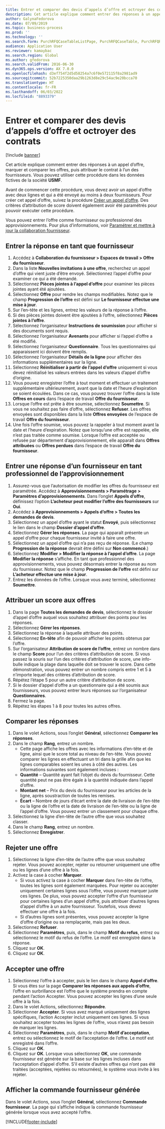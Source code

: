 ```yaml
---
title: Entrer et comparer des devis d’appels d’offre et octroyer des contrats
description: Cet article explique comment entrer des réponses à un appel d’offre, marquer et comparer les offres, puis attribuer le contrat à l’un des fournisseurs.
author: GalynaFedorova
ms.date: 07/09/2019
ms.topic: business-process
ms.prod: ''
ms.technology: ''
ms.search.form: PurchRFQCaseTableListPage, PurchRFQCaseTable, PurchRFQReplyTable, PurchRFQCompare, PurchRFQEditLines, PurchRFQEditLinesParameters, PurchTable, PurchTablePart, PurchRFQCompareLinePrices, PurchRFQCompareRFQ
audience: Application User
ms.reviewer: kamaybac
ms.search.region: Global
ms.author: gfedorova
ms.search.validFrom: 2016-06-30
ms.dyn365.ops.version: AX 7.0.0
ms.openlocfilehash: d3ef754f2d5d58254a7c6f0e572115f8a2981ad9
ms.sourcegitcommit: 52b7225350daa29b1263d8e29c54ac9e20bcca70
ms.translationtype: HT
ms.contentlocale: fr-FR
ms.lasthandoff: 06/03/2022
ms.locfileid: "8893379"
---
```

# <a name="enter-and-compare-rfq-bids-and-award-contracts"></a>Entrer et comparer des devis d’appels d’offre et octroyer des contrats

[!include [banner](../../includes/banner.md)]

Cet article explique comment entrer des réponses à un appel d’offre, marquer et comparer les offres, puis attribuer le contrat à l’un des fournisseurs. Vous pouvez utiliser cette procédure dans les données fictives de la société **USMF**.

Avant de commencer cette procédure, vous devez avoir un appel d’offre avec deux lignes et qui a été envoyé au moins à deux fournisseurs. Pour créer cet appel d’offre, suivez la procédure [Créer un appel d’offre](create-request-quotation.md). Des critères d’attribution de score doivent également avoir été paramétrés pour pouvoir exécuter cette procédure.

Vous pouvez entrer l’offre comme fournisseur ou professionnel des approvisionnements. Pour plus d’informations, voir [Paramétrer et mettre à jour la collaboration fournisseur](../set-up-maintain-vendor-collaboration.md).

## <a name="enter-a-reply-as-a-vendor"></a>Entrer la réponse en tant que fournisseur

1. Accédez à **Collaboration du fournisseur \> Espaces de travail \> Offre du fournisseur**.
2. Dans la liste **Nouvelles invitations à une offre**, recherchez un appel d’offre qui vient juste d’être envoyé. Sélectionnez l’appel d’offre pour examiner ce qui a été demandé.
3. Sélectionnez **Pièces jointes à l’appel d’offre** pour examiner les pièces jointes ayant été ajoutées.
4. Sélectionnez **Offre** pour rendre les champs modifiables. Notez que le champ **Progression de l’offre** est défini sur **Le fournisseur effectue une mise à jour**.
5. Sur l’en-tête et les lignes, entrez les valeurs de la réponse à l’offre.
6. Si des pièces jointes doivent être ajoutées à l’offre, sélectionnez **Pièces jointes à l’offre**.
7. Sélectionnez l’organisateur **Instructions de soumission** pour afficher si des documents sont requis.
8. Sélectionnez l’organisateur **Avenants** pour afficher si l’appel d’offre a été modifié.
9. Sélectionnez l’organisateur **Questionnaire**. Tous les questionnaires qui apparaissent ici doivent être remplis.
10. Sélectionnez l’organisateur **Détails de la ligne** pour afficher des informations supplémentaires sur la ligne.
11. Sélectionnez **Réinitialiser à partir de l’appel d’offre** uniquement si vous devez réinitialisé les valeurs entrées dans les valeurs d’appel d’offre d’origine.
12. Vous pouvez enregistrer l’offre à tout moment et effectuer un traitement supplémentaire ultérieurement, avant que la date et l’heure d’expiration se soient écoulées. Dans ce cas, vous pouvez trouver l’offre dans la liste **Offres en cours** dans l’espace de travail **Offre du fournisseur**.
13. Lorsque l’offre est prête à être soumise, sélectionnez **Soumettre**. Si vous ne souhaitez pas faire d’offre, sélectionnez **Refuser**. Les offres envoyées sont disponibles dans la liste **Offres envoyées** de l’espace de travail **Offre du fournisseur**.  
14. Une fois l’offre soumise, vous pouvez la rappeler à tout moment avant la date et l’heure d’expiration. Notez que lorsqu’une offre est rappelée, elle n’est pas traitée comme soumise. Lorsque l’offre est acceptée ou refusée par département d’approvisionnement, elle apparaît dans **Offres attribuées** ou **Offres perdues** dans l’espace de travail **Offre du fournisseur**.  

## <a name="enter-a-reply-from-a-vendor-as-a-procurement-professional"></a>Entrer une réponse d’un fournisseur en tant professionnel de l’approvisionnement

1. Assurez-vous que l’autorisation de modifier les offres du fournisseur est paramétrée. Accédez à **Approvisionnements \> Paramétrage \> Paramètres d’approvisionnements**. Dans l’onglet **Appels d’offre**, définissez l’option **L’acheteur peut modifier l’offre des fournisseurs** sur **Oui**.
2. Accédez à **Approvisionnements \> Appels d’offre \> Toutes les demandes de devis**.
3. Sélectionnez un appel d’offre ayant le statut **Envoyé**, puis sélectionnez le lien dans le champ **Dossier d’appel d’offre**.
4. Sélectionnez **Gérer les réponses**. La page qui apparaît présente un appel d’offre pour chaque fournisseur invité à faire une offre.
5. Sélectionnez un appel d’offre qui n’a pas reçu de réponse. (Le champ **Progression de la réponse** devrait être défini sur **Non commencé**.)
6. Sélectionnez **Modifier \> Modifier la réponse à l’appel d’offre**. La page **Modifier la réponse** s’affiche. En tant que professionnel des approvisionnements, vous pouvez désormais entrer la réponse au nom du fournisseur. Notez que le champ **Progression de l’offre** est défini sur **L’acheteur effectue une mise à jour**.  
7. Entrez les données de l’offre. Lorsque vous avez terminé, sélectionnez **Soumettre**.

## <a name="score-the-bids"></a>Attribuer un score aux offres

1. Dans la page **Toutes les demandes de devis**, sélectionnez le dossier d’appel d’offre auquel vous souhaitez attribuer des points pour les réponses.
2. Sélectionnez **Gérer les réponses**.
3. Sélectionnez la réponse à laquelle attribuer des points.
4. Sélectionnez **En-tête** afin de pouvoir afficher les points obtenus par l’offre.
5. Sur l’organisateur **Attribution de score de l’offre**, entrez un nombre dans le champ **Score** pour l’un des critères d’attribution de score. Si vous passez la souris sur l’un des critères d’attribution de score, une info-bulle indique la plage dans laquelle doit se trouver le score. Dans cette démonstration, vous pouvez entrer un nombre compris entre 1 et 5 à n’importe lequel des critères d’attribution de score.  
6. Répétez l’étape 5 pour un autre critère d’attribution de score.
7. Si le dossier d’appel d’offre a un questionnaire qui a été soumis aux fournisseurs, vous pouvez entrer leurs réponses sur l’organisateur **Questionnaires**.
8. Fermez la page.
9. Répétez les étapes 1 à 8 pour toutes les autres offres.

## <a name="compare-the-replies"></a>Comparer les réponses

1. Dans le volet Actions, sous l’onglet **Général**, sélectionnez **Comparer les réponses**.
2. Dans le champ **Rang**, entrez un nombre.  
    - Cette page affiche les offres avec les informations d’en-tête et de ligne, ainsi que le score total au niveau de l’en-tête. Vous pouvez comparer les lignes en effectuant un tri dans la grille afin que les lignes comparables soient les unes à côté des autres. Les informations suivantes sont également incluses :
    - **Quantité** – Quantité ayant fait l’objet du devis du fournisseur. Cette quantité peut ne pas être égale à la quantité indiquée dans l’appel d’offre.
    - **Montant net** – Prix du devis du fournisseur pour les articles de la ligne, après soustraction de toutes les remises.
    - **Écart** – Nombre de jours d’écart entre la date de livraison de l’en-tête ou la ligne de l’offre et la date de livraison de l’en-tête ou la ligne de l’appel d’offre. Vous pouvez entrer un classement pour chaque offre.  
3. Sélectionnez la ligne d’en-tête de l’autre offre que vous souhaitez classer.
4. Dans le champ **Rang**, entrez un nombre.
5. Sélectionnez **Enregistrer**.

## <a name="reject-a-bid"></a>Rejeter une offre

1. Sélectionnez la ligne d’en-tête de l’autre offre que vous souhaitez rejeter. Vous pouvez accepter, rejeter ou retourner uniquement une offre ou les lignes d’une offre à la fois.
2. Activez la case à cocher **Marquer**.  
    - Si vous activez la case à cocher **Marquer** dans l’en-tête de l’offre, toutes les lignes sont également marquées. Pour rejeter ou accepter uniquement certaines lignes sous l’offre, vous pouvez marquer juste ces lignes. De plus, vous pouvez accepter l’offre d’un fournisseur pour certaines lignes d’un appel d’offre, puis attribuer d’autres lignes d’appel d’offre à un autre fournisseur. Toutefois, vous devez effectuer une offre à la fois.  
    - Si d’autres lignes sont présentes, vous pouvez accepter la ligne d’offre d’origine ou sa remplaçante, mais pas les deux.  
3. Sélectionnez **Refuser**.
4. Sélectionnez **Paramètres**, puis, dans le champ **Motif du refus**, entrez ou sélectionnez le motif du refus de l’offre. Le motif est enregistré dans la réponse.  
5. Cliquez sur **OK**.
6. Cliquez sur **OK**.

## <a name="accept-a-bid"></a>Accepter une offre

1. Sélectionnez l’offre à accepter, puis le lien dans le champ **Appel d’offre**. Si vous êtes sur la page **Comparer les réponses aux appels d’offre**, l’offre en surbrillance est l’offre que le système prendra en compte pendant l’action Accepter. Vous pouvez accepter les lignes d’une seule offre à la fois.  
2. Dans le volet Actions, sélectionnez **Répondre**.
3. Sélectionner **Accepter**. Si vous avez marqué uniquement des lignes spécifiques, l’action Accepter inclut uniquement ces lignes. Si vous souhaitez accepter toutes les lignes de l’offre, vous n’avez pas besoin de marquer les lignes.  
4. Sélectionnez **Paramètres**, puis, dans le champ **Motif d’acceptation**, entrez ou sélectionnez le motif de l’acceptation de l’offre. Le motif est enregistré dans l’offre.  
5. Cliquez sur **OK**.
6. Cliquez sur **OK**. Lorsque vous sélectionnez **OK**, une commande fournisseur est générée sur la base sur les lignes incluses dans l’acceptation d’appel d’offre. S’il existe d’autres offres qui n’ont pas été traitées (acceptées, rejetées ou retournées), le système vous invite à les rejeter.  

## <a name="view-the-purchase-order-that-is-generated"></a>Afficher la commande fournisseur générée

Dans le volet Actions, sous l’onglet **Général**, sélectionnez **Commande fournisseur**. La page qui s’affiche indique la commande fournisseur générée lorsque vous avez accepté l’offre.


[!INCLUDE[footer-include](../../../includes/footer-banner.md)]